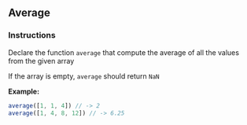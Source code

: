 ## Average

### Instructions

Declare the function `average` that compute the average of all the values from
the given array

If the array is empty, `average` should return `NaN`

**Example:**

```js
average([1, 1, 4]) // -> 2
average([1, 4, 8, 12]) // -> 6.25
```

